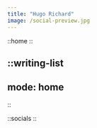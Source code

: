 ```yaml
---
title: "Hugo Richard"
image: /social-preview.jpg
---
```


::home
::

::writing-list
---
mode: home
---
::

::socials
::
